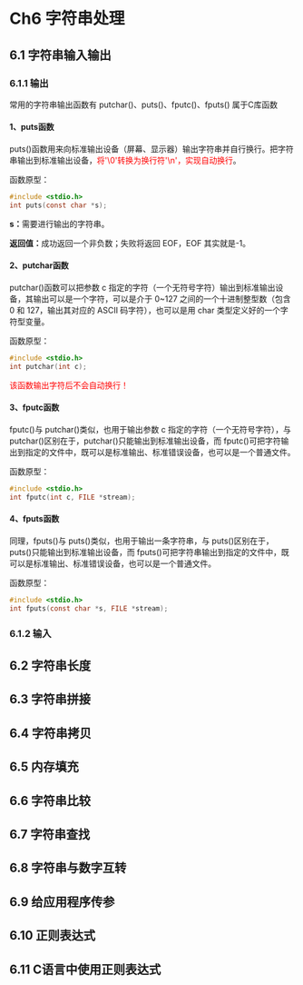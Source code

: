 # Ch6 字符串处理

## 6.1 字符串输入输出

### 6.1.1 输出

常用的字符串输出函数有 putchar()、puts()、fputc()、fputs() 属于C库函数

#### 1、puts函数

puts()函数用来向标准输出设备（屏幕、显示器）输出字符串并自行换行。把字符串输出到标准输出设备，<font color=red>将'\0'转换为换行符'\n'，实现自动换行</font>。

函数原型：

``` c
#include <stdio.h>
int puts(const char *s);
```

<b>s：</b>需要进行输出的字符串。

<b>返回值：</b>成功返回一个非负数；失败将返回 EOF，EOF 其实就是-1。

#### 2、putchar函数

putchar()函数可以把参数 c 指定的字符（一个无符号字符）输出到标准输出设备，其输出可以是一个字符，可以是介于 0~127 之间的一个十进制整型数（包含 0 和 127，输出其对应的 ASCII 码字符），也可以是用 char 类型定义好的一个字符型变量。

函数原型：

``` c
#include <stdio.h>
int putchar(int c);
```

<font color=red>该函数输出字符后不会自动换行！</font>

#### 3、fputc函数

fputc()与 putchar()类似，也用于输出参数 c 指定的字符（一个无符号字符），与 putchar()区别在于，putchar()只能输出到标准输出设备，而 fputc()可把字符输出到指定的文件中，既可以是标准输出、标准错误设备，也可以是一个普通文件。

函数原型：

``` c
#include <stdio.h>
int fputc(int c, FILE *stream);
```

#### 4、fputs函数

同理，fputs()与 puts()类似，也用于输出一条字符串，与 puts()区别在于，puts()只能输出到标准输出设备，而 fputs()可把字符串输出到指定的文件中，既可以是标准输出、标准错误设备，也可以是一个普通文件。

函数原型：

``` c
#include <stdio.h>
int fputs(const char *s, FILE *stream);
```

### 6.1.2 输入

## 6.2 字符串长度

## 6.3 字符串拼接

## 6.4 字符串拷贝

## 6.5 内存填充

## 6.6 字符串比较

## 6.7 字符串查找

## 6.8 字符串与数字互转

## 6.9 给应用程序传参

## 6.10 正则表达式

## 6.11 C语言中使用正则表达式